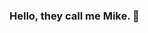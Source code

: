 ### Hello, they call me Mike. 👋

<!--
**mikewuu/mikewuu** is a ✨ _special_ ✨ repository because its `README.md` (this file) appears on your GitHub profile.

Here are some ideas to get you started:

- I use too many (parenthesis) when I talk.
- 🔭 I’m currently working on ...
- 🌱 I’m currently learning ...
- 👯 I’m looking to collaborate on ...
- 🤔 I’m looking for help with ...
- 💬 Ask me about ...
- 📫 How to reach me: ...
- 😄 Pronouns: ...
- ⚡ Fun fact: ...
-->
